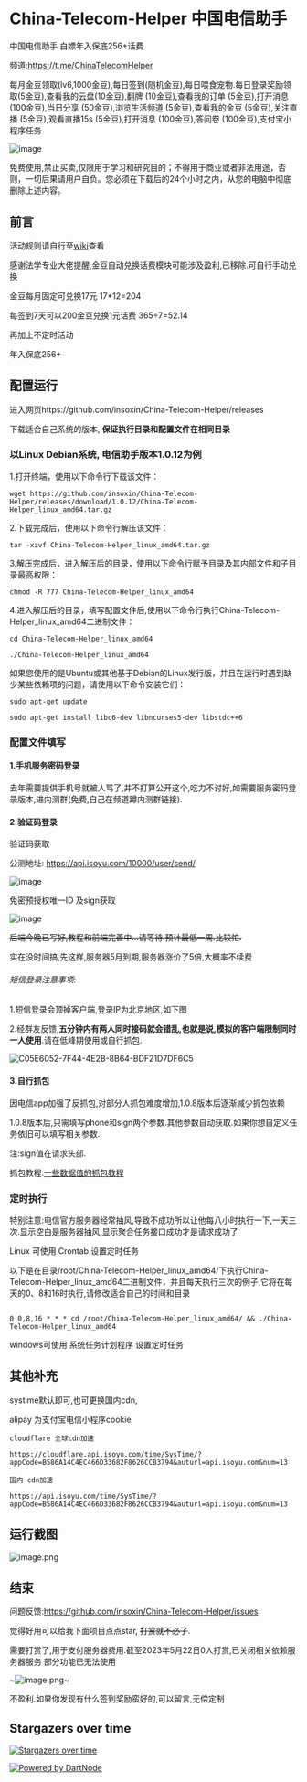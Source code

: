 
# China-Telecom-Helper 中国电信助手
中国电信助手 白嫖年入保底256+话费

频道:https://t.me/ChinaTelecomHelper

每月金豆领取(lv6,1000金豆),每日签到(随机金豆),每日喂食宠物.每日登录奖励领取(5金豆),查看我的云盘(10金豆),翻牌 (10金豆),查看我的订单 (5金豆),打开消息 (100金豆),当日分享 (50金豆),浏览生活频道 (5金豆),查看我的金豆 (5金豆),关注直播 (5金豆),观看直播15s (5金豆),打开消息 (100金豆),答问卷 (100金豆),支付宝小程序任务

![image](https://user-images.githubusercontent.com/19371836/219005361-cc37d88c-83f3-4317-876e-9c9d65e9e806.png)



免费使用,禁止买卖,仅限用于学习和研究目的；不得用于商业或者非法用途，否则，一切后果请用户自负。您必须在下载后的24个小时之内，从您的电脑中彻底删除上述内容。

## 前言


活动规则请自行至[wiki](https://github.com/insoxin/China-Telecom-Helper/wiki)查看

感谢法学专业大佬提醒,金豆自动兑换话费模块可能涉及盈利,已移除.可自行手动兑换

金豆每月固定可兑换17元 17*12=204

每签到7天可以200金豆兑换1元话费 365÷7=52.14

再加上不定时活动

年入保底256+


## 配置运行

进入网页https://github.com/insoxin/China-Telecom-Helper/releases

下载适合自己系统的版本, **保证执行目录和配置文件在相同目录**


### 以Linux Debian系统, 电信助手版本1.0.12为例

1.打开终端，使用以下命令行下载该文件：
```
wget https://github.com/insoxin/China-Telecom-Helper/releases/download/1.0.12/China-Telecom-Helper_linux_amd64.tar.gz

```
2.下载完成后，使用以下命令行解压该文件：

```
tar -xzvf China-Telecom-Helper_linux_amd64.tar.gz

```
3.解压完成后，进入解压后的目录，使用以下命令行赋予目录及其内部文件和子目录最高权限：
```
chmod -R 777 China-Telecom-Helper_linux_amd64

```



4.进入解压后的目录，填写配置文件后,使用以下命令行执行China-Telecom-Helper_linux_amd64二进制文件：


```
cd China-Telecom-Helper_linux_amd64

./China-Telecom-Helper_linux_amd64
```

如果您使用的是Ubuntu或其他基于Debian的Linux发行版，并且在运行时遇到缺少某些依赖项的问题，请使用以下命令安装它们：

```
sudo apt-get update

sudo apt-get install libc6-dev libncurses5-dev libstdc++6
```

### 配置文件填写

#### 1.手机服务密码登录

去年需要提供手机号就被人骂了,并不打算公开这个,吃力不讨好,如需要服务密码登录版本,进内测群(免费,自己在频道蹲内测群链接).


#### 2.验证码登录

验证码获取

公测地址: https://api.isoyu.com/10000/user/send/


![image](https://user-images.githubusercontent.com/19371836/217848074-11a64ba4-ef49-40ba-9524-481f87bc9ad0.png)

免密预授权唯一ID 及sign获取

![image](https://user-images.githubusercontent.com/19371836/217848451-dc82e619-8527-4ee1-a476-ba1ba87108c7.png)



~~后端今晚已写好,教程和前端完善中...请等待.预计最低一周.比较忙.~~

实在没时间搞,先这样,服务器5月到期,服务器涨价了5倍,大概率不续费 

###### 短信登录注意事项:
 
1.短信登录会顶掉客户端,登录IP为北京地区,如下图


2.经群友反馈,**五分钟内有两人同时接码就会错乱,也就是说,模拟的客户端限制同时一人使用**.请在低峰期使用或自行抓包. 

![C05E6052-7F44-4E2B-8B64-BDF21D7DF6C5](https://user-images.githubusercontent.com/19371836/223899248-7f39040e-57d0-42ac-89c5-2edeb25a3529.jpeg)

#### 3.自行抓包 

因电信app加强了反抓包,对部分人抓包难度增加,1.0.8版本后逐渐减少抓包依赖


1.0.8版本后,只需填写phone和sign两个参数.其他参数自动获取.如果你想自定义任务依旧可以填写相关参数.

注:sign值在请求头部.


抓包教程:[一些数据值的抓包教程](https://github.com/insoxin/China-Telecom-Helper/wiki/%E4%B8%80%E4%BA%9B%E6%95%B0%E6%8D%AE%E5%80%BC%E7%9A%84%E6%8A%93%E5%8C%85%E6%95%99%E7%A8%8B)

### 定时执行

特别注意:电信官方服务器经常抽风,导致不成功所以让他每八小时执行一下,一天三次.显示空白是服务器抽风,显示聚合任务接口成功才是请求成功了

Linux 可使用 Crontab 设置定时任务

以下是在目录/root/China-Telecom-Helper_linux_amd64/下执行China-Telecom-Helper_linux_amd64二进制文件，并且每天执行三次的例子,它将在每天的0、8和16时执行,请修改适合自己的时间和目录

```

0 0,8,16 * * * cd /root/China-Telecom-Helper_linux_amd64/ && ./China-Telecom-Helper_linux_amd64

```


windows可使用 系统任务计划程序 设置定时任务



## 其他补充

systime默认即可,也可更换国内cdn,


alipay 为支付宝电信小程序cookie

```
cloudflare 全球cdn加速  

https://cloudflare.api.isoyu.com/time/SysTime/?appCode=B586A14C4EC466D33682F8626CCB3794&auturl=api.isoyu.com&num=13

国内 cdn加速

https://api.isoyu.com/time/SysTime/?appCode=B586A14C4EC466D33682F8626CCB3794&auturl=api.isoyu.com&num=13
```

## 运行截图

![image.png](https://pic.rmb.bdstatic.com/bjh/7367f58ef56656fac3c1ed462e658bb9.png)


## 结束

问题反馈:https://github.com/insoxin/China-Telecom-Helper/issues

觉得好用可以给我下面项目点点star, ~~打赏就不必了~~.


需要打赏了,用于支付服务器费用.截至2023年5月22日0人打赏,已关闭相关依赖服务器服务 部分功能已无法使用

~![image.png](https://raw.githubusercontent.com/insoxin/API/master/Sponsor.jpg)~

不盈利.如果你发现有什么签到奖励蛮好的,可以留言,无偿定制


## Stargazers over time

[![Stargazers over time](https://starchart.cc/insoxin/China-Telecom-Helper.svg)](https://starchart.cc/insoxin/China-Telecom-Helper)

[![Powered by DartNode](https://dartnode.com/branding/DN-Open-Source-sm.png)](https://dartnode.com "Powered by DartNode - Free VPS for Open Source")
